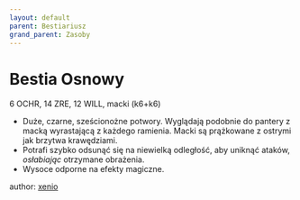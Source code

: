 ```yaml
---
layout: default
parent: Bestiariusz
grand_parent: Zasoby
---
```


# Bestia Osnowy

6 OCHR, 14 ZRE, 12 WILL, macki (k6+k6)

- Duże, czarne, sześcionożne potwory. Wyglądają podobnie do pantery z macką wyrastającą z każdego ramienia. Macki są prążkowane z ostrymi jak brzytwa krawędziami.
- Potrafi szybko odsunąć się na niewielką odległość, aby uniknąć ataków, *osłabiając* otrzymane obrażenia.
- Wysoce odporne na efekty magiczne.

author: [xenio](https://xenioinabottle.blogspot.com)
